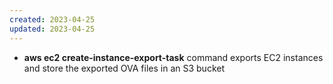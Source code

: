 ```yaml
---
created: 2023-04-25
updated: 2023-04-25
---
```

-  **aws ec2 create-instance-export-task** command exports EC2 instances and store the exported OVA files in an S3 bucket